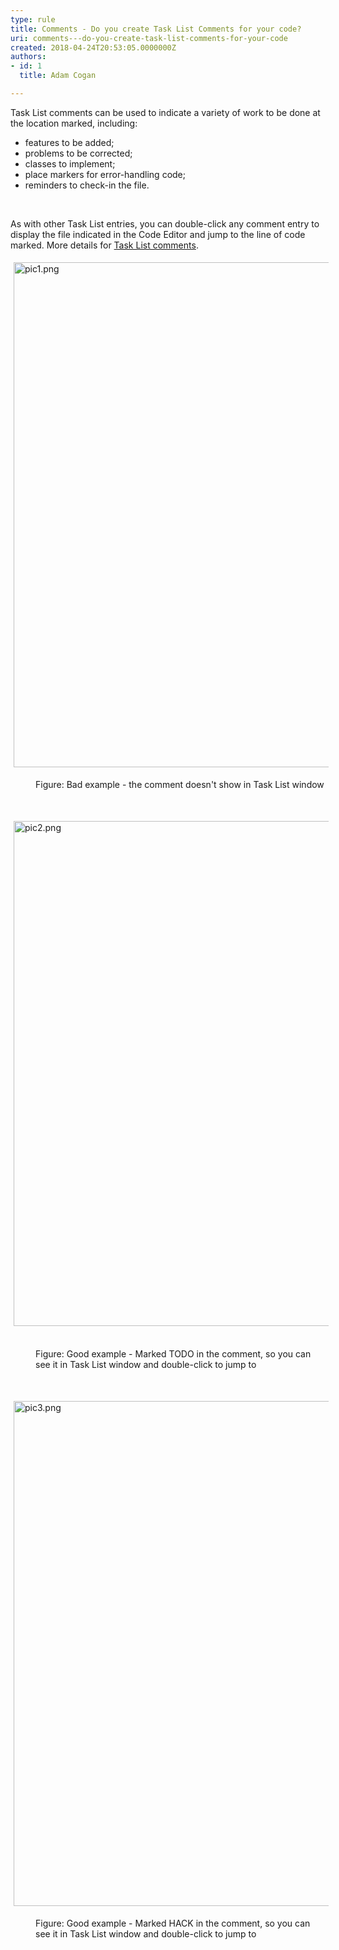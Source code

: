 ```yaml
---
type: rule
title: Comments - Do you create Task List Comments for your code?
uri: comments---do-you-create-task-list-comments-for-your-code
created: 2018-04-24T20:53:05.0000000Z
authors:
- id: 1
  title: Adam Cogan

---
```




<span class='intro'> <p>​​Task List comments can be used to indicate a variety of work to be done at the location marked, including&#58;<br></p><ul><li>features to be added;<br></li><li>problems to be corrected;</li><li>classes to implement;</li><li>place markers for error-handling code;</li><li>reminders to check-in the file. <br></li></ul><br> </span>

<p>As with other Task List entries, you can double-click any comment entry to display the file indicated in the Code Editor and jump to the line of code marked. More details for&#160;<a href="https&#58;//www.ssw.com.au/SSW/Redirect/MSDN2/TaskListcomments.htm">Task List comments</a>.<br></p><p><img src="/SiteAssets/create-task-list-comments-for-your-code/pic1.png" alt="pic1.png" style="margin&#58;5px;width&#58;808px;" /><br></p><dd class="ssw15-rteElement-FigureBad">​​Figure&#58; Bad example - the comment doesn't show in Task List window</dd><p>​</p><p><img src="/SiteAssets/create-task-list-comments-for-your-code/pic2.png" alt="pic2.png" style="margin&#58;5px;width&#58;808px;" />&#160;</p><dd class="ssw15-rteElement-FigureGood">Figure&#58; Good example - Marked TODO in the comment, so you can see it in&#160;Task List&#160;window and double-click to jump to</dd><p>​<br></p><p><img src="/SiteAssets/create-task-list-comments-for-your-code/pic3.png" alt="pic3.png" style="margin&#58;5px;width&#58;808px;" /><br></p><dd class="ssw15-rteElement-FigureGood">Figure&#58; Good example - Marked HACK in the comment, so you can see it in&#160;Task List&#160;window and double-click to jump to</dd><p></p><dl class="goodImage"><dt>​<br></dt></dl>


